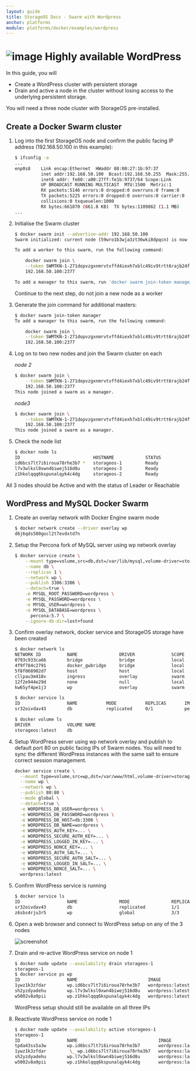 ```yaml
---
layout: guide
title: StorageOS Docs - Swarm with Wordpress
anchor: platforms
module: platforms/docker/examples/wordpress
---
```


# ![image](/images/docs/explore/wordpresslogo.png) Highly available WordPress

In this guide, you will

* Create a WordPress cluster with persistent storage
* Drain and active a node in the cluster without losing access to the underlying
persistent storage.

You will need a three node cluster with StorageOS pre-installed.

## Create a Docker Swarm cluster

1. Log into the first StorageOS node and confirm the public facing IP address
   (192.168.50.100 in this example):

   ```bash
   $ ifconfig -a
   ...
   enp0s8    Link encap:Ethernet  HWaddr 08:00:27:1b:97:37
             inet addr:192.168.50.100  Bcast:192.168.50.255  Mask:255.255.255.0
             inet6 addr: fe80::a00:27ff:fe1b:9737/64 Scope:Link
             UP BROADCAST RUNNING MULTICAST  MTU:1500  Metric:1
             RX packets:5146 errors:0 dropped:0 overruns:0 frame:0
             TX packets:5225 errors:0 dropped:0 overruns:0 carrier:0
             collisions:0 txqueuelen:1000
             RX bytes:661870 (661.8 KB)  TX bytes:1109862 (1.1 MB)
   ...
   ```

1. Initialise the Swarm cluster

   ```bash
   $ docker swarm init --advertise-addr 192.168.50.100
   Swarm initialized: current node (59wro1b3wja3zt36wki8dpqcn) is now a manager.

   To add a worker to this swarm, run the following command:

       docker swarm join \
       --token SWMTKN-1-271dopvzgxnmrvtvffd4iexh7xblc49iv9trtt6rajb24fwfkr-4jpzr7yzq12gnh2c6f5nvgwyz \
       192.168.50.100:2377

   To add a manager to this swarm, run 'docker swarm join-token manager' and follow the instructions.
   ```
   Continue to the next step, do not join a new node as a worker

1. Generate the join command for additional masters:

   ```bash
   $ docker swarm join-token manager
   To add a manager to this swarm, run the following command:

       docker swarm join \
       --token SWMTKN-1-271dopvzgxnmrvtvffd4iexh7xblc49iv9trtt6rajb24fwfkr-3wbcj986wv2e1d389a8rfhvl1 \
       192.168.50.100:2377
   ```

1. Log on to two new nodes and join the Swarm cluster on each

   *node 2*

   ```bash
   $ docker swarm join \
       --token SWMTKN-1-271dopvzgxnmrvtvffd4iexh7xblc49iv9trtt6rajb24fwfkr-3wbcj986wv2e1d389a8rfhvl1 \
       192.168.50.100:2377
   This node joined a swarm as a manager.
   ```

   *node3*

   ```bash
   $ docker swarm join \
       --token SWMTKN-1-271dopvzgxnmrvtvffd4iexh7xblc49iv9trtt6rajb24fwfkr-3wbcj986wv2e1d389a8rfhvl1 \
       192.168.50.100:2377
   This node joined a swarm as a manager.
   ```

1. Check the node list

   ```bash
   $ docker node ls
   ID                            HOSTNAME            STATUS              AVAILABILITY        MANAGER STATUS
   id6bcs7lt7i6iroua78rhe3b7 *   storageos-1         Ready               Active              Leader
   l7v3wlksl0xwn4biwej516d8u     storageos-3         Ready               Active              Reachable
   z1hkolqqq6kspunalqyk4c4dg     storageos-2         Ready               Active              Reachable
   ```

All 3 nodes should be Active and with the status of Leader or Reachable

## WordPress and MySQL Docker Swarm

1. Create an overlay network with Docker Engine swarm mode

   ```bash
   $ docker network create --driver overlay wp
   d6j6qds580gocl2t7evdxtd7n
   ```

1. Setup the Percona fork of MySQL server using wp network overlay

   ```bash
   $ docker service create \
       --mount type=volume,src=db,dst=/var/lib/mysql,volume-driver=storageos \
       --name db \
       --replicas 1 \
       --network wp \
       --publish 3306:3306 \
       --detach=true \
       -e MYSQL_ROOT_PASSWORD=wordpress \
       -e MYSQL_PASSWORD=wordpress \
       -e MYSQL_USER=wordpress \
       -e MYSQL_DATABASE=wordpress \
         percona:5.7 \
       --ignore-db-dir=lost+found
   ```

1. Confirm overlay network, docker service and StorageOS storage have been
   created

   ```bash
   $ docker network ls
   NETWORK ID          NAME                DRIVER              SCOPE
   0793c933ca66        bridge              bridge              local
   4f9f784c2791        docker_gwbridge     bridge              local
   5f8f068902d7        host                host                local
   cllpau3m418v        ingress             overlay             swarm
   12f2e944e29d        none                null                local
   kw65yf4pe1j3        wp                  overlay             swarm
   ```

   ```bash
   $ docker service ls
   ID                  NAME           MODE           REPLICAS       IMAGE          PORTS
   sr32oivdav43        db             replicated     0/1            percona:5.7    *:3306->3306/tcp
   ```

   ```bash
   $ docker volume ls
   DRIVER              VOLUME NAME
   storageos:latest    db
   ```

1. Setup WordPress server using wp network overlay and publish to default port
80 on public facing IPs of Swarm nodes. You will need to sync the different
WordPress instances with the same salt to ensure correct session management.

   ```bash
   docker service create \
     --mount type=volume,src=wp,dst=/var/www/html,volume-driver=storageos \
     --name wp \
     --network wp \
     --publish 80:80 \
     --mode global \
     --detach=true \
     -e WORDPRESS_DB_USER=wordpress \
     -e WORDPRESS_DB_PASSWORD=wordpress \
     -e WORDPRESS_DB_HOST=db:3306 \
     -e WORDPRESS_DB_NAME=wordpress \
     -e WORDPRESS_AUTH_KEY=... \
     -e WORDPRESS_SECURE_AUTH_KEY=... \
     -e WORDPRESS_LOGGED_IN_KEY=... \
     -e WORDPRESS_NONCE_KEY=... \
     -e WORDPRESS_AUTH_SALT=... \
     -e WORDPRESS_SECURE_AUTH_SALT=... \
     -e WORDPRESS_LOGGED_IN_SALT=... \
     -e WORDPRESS_NONCE_SALT=... \
     wordpress:latest
   ```

1. Confirm WordPress service is running

   ```bash
   $ docker service ls
   ID                  NAME                MODE                REPLICAS            IMAGE               PORTS
   sr32oivdav43        db                  replicated          1/1                 percona:5.7         *:3306->3306/tcp
   z6sbs4rju3r5        wp                  global              3/3                 wordpress:latest    *:80->80/tcp
   ```

1. Open a web browser and connect to WordPress setup on any of the 3 nodes

   ![screenshot](/images/docs/explore/wordpresssetup.png)

1. Drain and re-active WordPress service on node 1

   ```bash
   $ docker node update --availability drain storageos-1
   storageos-1
   $ docker service ps wp
   ID                  NAME                           IMAGE               NODE                DESIRED STATE       CURRENT STATE                ERROR               PORTS
   1ywz1k3zfdar        wp.id6bcs7lt7i6iroua78rhe3b7   wordpress:latest    storageos-1         Shutdown            Shutdown 2 minutes ago
   sh2yzdyadehu        wp.l7v3wlksl0xwn4biwej516d8u   wordpress:latest    storageos-3         Running             Running 3 minutes ago
   w5002v8a9pii        wp.z1hkolqqq6kspunalqyk4c4dg   wordpress:latest    storageos-2         Running             Running 3 minutes ago
   ```

   WordPress setup should still be available on all three IPs

1. Reactivate WordPress service on node 1

   ```bash
   $ docker node update --availability active storageos-1
   storageos-1
   ID                  NAME                               IMAGE               NODE                DESIRED STATE       CURRENT STATE            ERROR               PORTS
   tpda43ss5a3w        wp.id6bcs7lt7i6iroua78rhe3b7       wordpress:latest    storageos-1         Running             Running 1 about a minute ago
   1ywz1k3zfdar         \_ wp.id6bcs7lt7i6iroua78rhe3b7   wordpress:latest    storageos-1         Shutdown            Shutdown 5 minutes ago
   sh2yzdyadehu        wp.l7v3wlksl0xwn4biwej516d8u       wordpress:latest    storageos-3         Running             Running 7 minutes ago
   w5002v8a9pii        wp.z1hkolqqq6kspunalqyk4c4dg       wordpress:latest    storageos-2         Running             Running 6 minutes ago
   ```
